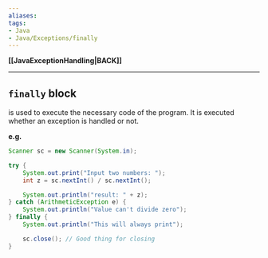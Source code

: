 ```yaml
---
aliases:
tags:
- Java
- Java/Exceptions/finally
---
```

**[[JavaExceptionHandling|BACK]]**

---
## `finally` block
is used to execute the necessary code of the program. It is executed whether an exception is handled or not.

**e.g.**
```java
Scanner sc = new Scanner(System.in);

try {
	System.out.print("Input two numbers: ");
	int z = sc.nextInt() / sc.nextInt();

	System.out.println("result: " + z);
} catch (ArithmeticException e) {
	System.out.println("Value can't divide zero");
} finally {
	System.out.println("This will always print");

	sc.close(); // Good thing for closing
}
```
